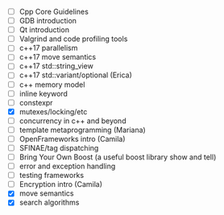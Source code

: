 - [ ] Cpp Core Guidelines
- [ ] GDB introduction
- [ ] Qt introduction
- [ ] Valgrind and code profiling tools
- [ ] c++17 parallelism
- [ ] c++17 move semantics
- [ ] c++17 std::string_view
- [ ] c++17 std::variant/optional (Erica)
- [ ] c++ memory model
- [ ] inline keyword
- [ ] constexpr
- [x] mutexes/locking/etc
- [ ] concurrency in c++ and beyond
- [ ] template metaprogramming (Mariana)
- [ ] OpenFrameworks intro (Camila)
- [ ] SFINAE/tag dispatching
- [ ] Bring Your Own Boost (a useful boost library show and tell)
- [ ] error and exception handling
- [ ] testing frameworks
- [ ] Encryption intro (Camila)
- [x] move semantics
- [x] search algorithms
